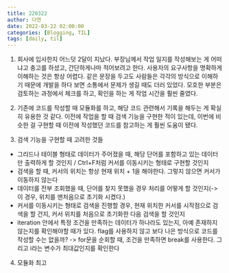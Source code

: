 ```yaml
---
title: 220322
author: 다연
date: 2022-03-22 02:00:00
categories: [Blogging, TIL]
tags: [daily, til]
---
```

1. 회사에 입사한지 어느덧 2달이 지났다. 부장님께서 작업 일지를 작성해보는 게 어떠냐고 충고를 하셨고, 간단하게나마 적어보려고 한다.
사용자의 요구사항을 명확하게 이해하는 것은 항상 어렵다. 같은 문장을 두고도 사람들은 각각의 방식으로 이해하기 때문에 개발을 하다 보면 소통에서 문제가 생길 때도 더러 있었다. 모호한 부분은 검토하는 과정에서 체크를 하고, 확인을 하는 게 작업 시간을 훨씬 줄였다.

2. 기존에 코드를 작성할 때 모듈화를 하고, 해당 코드 관련해서 기록을 해두는 게 확실히 유용한 것 같다. 이전에 작업을 할 때 검색 기능을 구현한 적이 있는데, 이번에 비슷한 걸 구현할 때 이전에 작성했던 코드를 참고하는 게 훨씬 도움이 됐다.

3. 검색 기능을 구현할 때 고려한 것들
- 그리드나 테이블 형태로 데이터가 주어졌을 때, 해당 단어를 포함하고 있는 데이터만 출력하게 할 것인지 / Ctrl+F처럼 커서를 이동시키는 형태로 구현할 것인지
- 검색을 할 때, 커서의 위치는 항상 현재 위치 + 1을 해야한다. 그렇지 않으면 커서가 이동하지 않는다
- 데이터를 전부 조회했을 때, 단어를 찾지 못했을 경우 처리를 어떻게 할 것인지(-> 이 경우, 위치를 맨처음으로 초기화 시켰다.)
- 커서를 이동시키는 형태로 검색을 진행할 경우, 현재 위치한 커서를 시작점으로 검색을 할 건지, 커서 위치를 처음으로 초기화한 다음 검색을 할 것인지
- iteration 안에서 특정 조건을 만족하는 데이터가 하나라도 있는지, 아예 존재하지 않는지를 확인해야할 때가 있다. flag를 사용하지 않고 보다 나은 방식으로 코드를 작성할 수는 없을까? -> for문을 순회할 때, 조건을 만족하면 break를 사용한다. 그리고 i라는 변수가 최대값인지를 확인한다

4. 모듈화 최고

